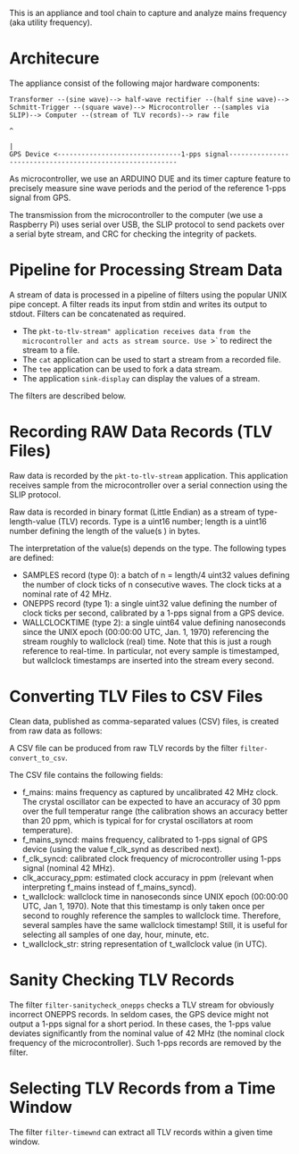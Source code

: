 This is an appliance and tool chain to capture and analyze mains frequency (aka utility frequency).

# Architecure

The appliance consist of the following major hardware components:

```
Transformer --(sine wave)--> half-wave rectifier --(half sine wave)--> Schmitt-Trigger --(square wave)--> Microcontroller --(samples via SLIP)--> Computer --(stream of TLV records)--> raw file 
                                                                                                               ^ 
                                                                                                               |
GPS Device <-------------------------------1-pps signal---------------------------------------------------------
```

As microcontroller, we use an ARDUINO DUE and its timer capture feature to precisely measure sine wave periods and the period of the reference 1-pps signal from GPS. 

The transmission from the microcontroller to the computer (we use a Raspberry Pi) uses serial over USB, the SLIP protocol to send packets over a serial byte stream, and CRC for checking the integrity of packets.

# Pipeline for Processing Stream Data

A stream of data is processed in a pipeline of filters using the popular UNIX pipe concept.
A filter reads its input from stdin and writes its output to stdout.
Filters can be concatenated as required.

* The `pkt-to-tlv-stream" application receives data from the microcontroller and acts as stream source. Use `>` to redirect the stream to a file. 
* The `cat` application can be used to start a stream from a recorded file.
* The `tee` application can be used to fork a data stream.
* The application `sink-display` can display the values of a stream.

The filters are described below.

# Recording RAW Data Records (TLV Files)

Raw data is recorded by the `pkt-to-tlv-stream` application.
This application receives sample from the microcontroller over a serial connection using the SLIP protocol.

Raw data is recorded in binary format (Little Endian) as a stream of type-length-value (TLV) records.
Type is a uint16 number; length is a uint16 number defining the length of the value(s ) in bytes.

The interpretation of the value(s) depends on the type. The following types are defined:

* SAMPLES record (type 0): a batch of n = length/4 uint32 values defining the number of clock ticks of n consecutive waves. The clock ticks at a nominal rate of 42 MHz. 
* ONEPPS record (type 1): a single uint32 value defining the number of clock ticks per second, calibrated by a 1-pps signal from a GPS device.
* WALLCLOCKTIME (type 2): a single uint64 value defining nanoseconds since the UNIX epoch (00:00:00 UTC, Jan. 1, 1970) referencing the stream roughly to wallclock (real) time. Note that this is just a rough reference to real-time. In particular, not every sample is timestamped, but wallclock timestamps are inserted into the stream every second.

# Converting TLV Files to CSV Files

Clean data, published as comma-separated values (CSV) files, is created from raw data as follows:

A CSV file can be produced from raw TLV records by the filter `filter-convert_to_csv`.

The CSV file contains the following fields:

* f_mains: mains frequency as captured by uncalibrated 42 MHz clock. The crystal oscillator can be expected to have an accuracy of 30 ppm over the full temperatur range (the calibration shows an accuracy better than 20 ppm, which is typical for for crystal oscillators at room temperature). 
* f_mains_syncd: mains frequency, calibrated to 1-pps signal of GPS device (using the value f_clk_synd as described next).
* f_clk_syncd: calibrated clock frequency of microcontroller using 1-pps signal (nominal 42 MHz).
* clk_accuracy_ppm: estimated clock accuracy in ppm (relevant when interpreting f_mains instead of f_mains_syncd).
* t_wallclock: wallclock time in nanoseconds since UNIX epoch (00:00:00 UTC, Jan 1, 1970). Note that this timestamp is only taken once per second to roughly reference the samples to wallclock time. Therefore, several samples have the same wallclock timestamp! Still, it is useful for selecting all samples of one day, hour, minute, etc.
* t_wallclock_str: string representation of t_wallclock value (in UTC).

# Sanity Checking TLV Records

The filter `filter-sanitycheck_onepps` checks a TLV stream for obviously incorrect ONEPPS records.
In seldom cases, the GPS device might not output a 1-pps signal for a short period.
In these cases, the 1-pps value deviates significantly from the nominal value of 42 MHz (the nominal clock frequency of the microcontroller).
Such 1-pps records are removed by the filter.

# Selecting TLV Records from a Time Window

The filter `filter-timewnd` can extract all TLV records within a given time window. 
